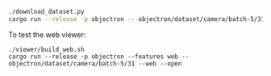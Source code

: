 ```sh
./download_dataset.py
cargo run --release -p objectron -- objectron/dataset/camera/batch-5/31
```

To test the web viewer:
```
./viewer/build_web.sh
cargo run --release -p objectron --features web -- objectron/dataset/camera/batch-5/31 --web --open
```
